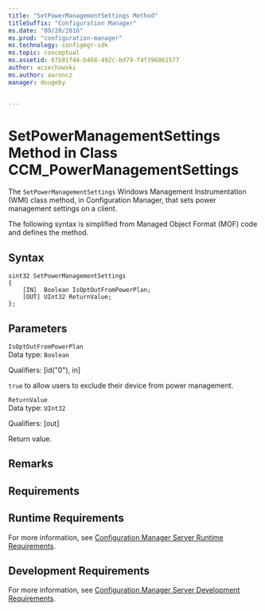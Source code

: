 ```yaml
---
title: "SetPowerManagementSettings Method"
titleSuffix: "Configuration Manager"
ms.date: "09/20/2016"
ms.prod: "configuration-manager"
ms.technology: configmgr-sdk
ms.topic: conceptual
ms.assetid: 67b81f44-b468-492c-bd79-f4f396861577
author: aczechowski
ms.author: aaroncz
manager: dougeby


---
```

# SetPowerManagementSettings Method in Class CCM_PowerManagementSettings
The `SetPowerManagementSettings` Windows Management Instrumentation (WMI) class method, in Configuration Manager, that sets power management settings on a client.   

 The following syntax is simplified from Managed Object Format (MOF) code and defines the method.  

## Syntax  

```  
sint32 SetPowerManagementSettings   
{  
    [IN]  Boolean IsOptOutFromPowerPlan;  
    [OUT] UInt32 ReturnValue;  
};  
```  

## Parameters  
 `IsOptOutFromPowerPlan`  
 Data type: `Boolean`  

 Qualifiers: [id("0"), in]  

 `true` to allow users to exclude their device from power management.     

 `ReturnValue`  
 Data type: `UInt32`  

 Qualifiers: [out]  

 Return value.   

## Remarks  

## Requirements  

## Runtime Requirements  
 For more information, see [Configuration Manager Server Runtime Requirements](../../../../../develop/core/reqs/server-runtime-requirements.md).  

## Development Requirements  
 For more information, see [Configuration Manager Server Development Requirements](../../../../../develop/core/reqs/server-development-requirements.md).
